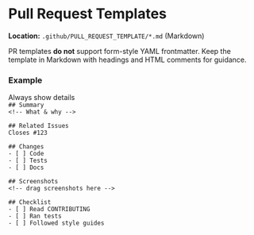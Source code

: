# Pull Request Templates

**Location:** `.github/PULL_REQUEST_TEMPLATE/*.md` (Markdown)

PR templates **do not** support form-style YAML frontmatter. Keep the template in Markdown with headings and HTML comments for guidance.

### **Example**

Always show details  
`## Summary`  
`<!-- What & why -->`

`## Related Issues`  
`Closes #123`

`## Changes`  
`- [ ] Code`  
`- [ ] Tests`  
`- [ ] Docs`

`## Screenshots`  
`<!-- drag screenshots here -->`

`## Checklist`  
`- [ ] Read CONTRIBUTING`  
`- [ ] Ran tests`  
`- [ ] Followed style guides`
